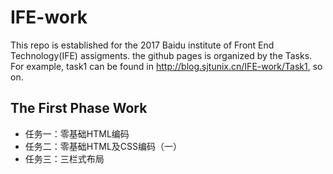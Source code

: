 # IFE-work
This repo is established for the 2017 Baidu institute of Front End Technology(IFE) assigments.
the github pages is organized by the Tasks. For example, task1 can be found in http://blog.sjtunix.cn/IFE-work/Task1, so on.

## The First Phase Work

- 任务一：零基础HTML编码
- 任务二：零基础HTML及CSS编码（一）
- 任务三：三栏式布局
